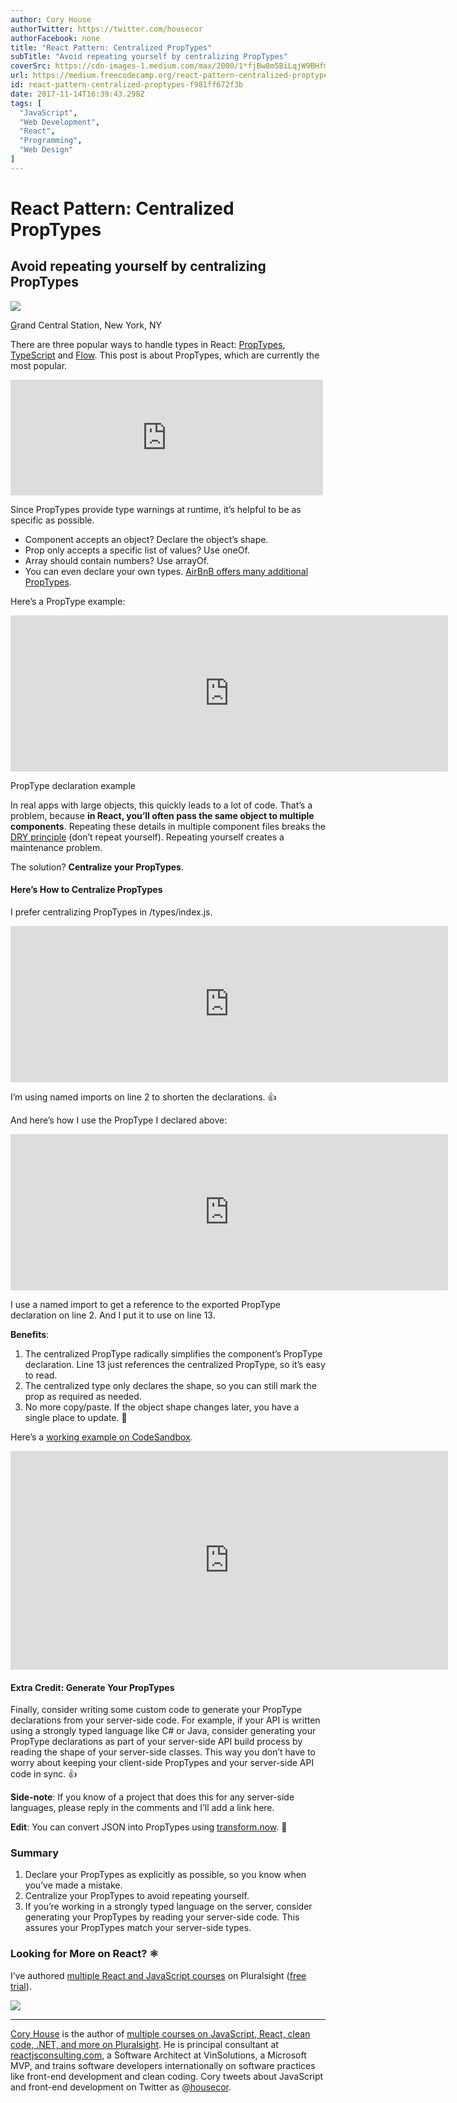 ```yaml
---
author: Cory House
authorTwitter: https://twitter.com/housecor
authorFacebook: none
title: "React Pattern: Centralized PropTypes"
subTitle: "Avoid repeating yourself by centralizing PropTypes"
coverSrc: https://cdn-images-1.medium.com/max/2000/1*fjBw8m5BiLqjW9BHfmySfg.jpeg
url: https://medium.freecodecamp.org/react-pattern-centralized-proptypes-f981ff672f3b
id: react-pattern-centralized-proptypes-f981ff672f3b
date: 2017-11-14T16:39:43.298Z
tags: [
  "JavaScript",
  "Web Development",
  "React",
  "Programming",
  "Web Design"
]
---
```

# React Pattern: Centralized PropTypes

## Avoid repeating yourself by centralizing PropTypes







![](https://cdn-images-1.medium.com/max/2000/1*fjBw8m5BiLqjW9BHfmySfg.jpeg)

[G](https://unsplash.com/photos/Y5VHEKzHeLg)rand Central Station, New York, NY







There are three popular ways to handle types in React: [PropTypes](https://reactjs.org/docs/typechecking-with-proptypes.html), [TypeScript](http://typescriptlang.org) and [Flow](http://flowtype.org/). This post is about PropTypes, which are currently the most popular.





<iframe data-width="500" data-height="185" width="500" height="185" src="https://medium.freecodecamp.org/media/4b8b6f3e6af52c262c3cc65c0ca4d204?postId=f981ff672f3b" data-media-id="4b8b6f3e6af52c262c3cc65c0ca4d204" data-thumbnail="https://i.embed.ly/1/image?url=https%3A%2F%2Fpbs.twimg.com%2Fprofile_images%2F650743198348808192%2FLT6SeOJr_400x400.jpg&amp;key=a19fcc184b9711e1b4764040d3dc5c07" allowfullscreen="" frameborder="0"></iframe>





Since PropTypes provide type warnings at runtime, it’s helpful to be as specific as possible.

*   Component accepts an object? Declare the object’s shape.
*   Prop only accepts a specific list of values? Use oneOf.
*   Array should contain numbers? Use arrayOf.
*   You can even declare your own types. [AirBnB offers many additional PropTypes](https://github.com/airbnb/prop-types).

Here’s a PropType example:





<iframe width="700" height="250" src="https://medium.freecodecamp.org/media/e019278c6f44de68391613cd427f60bf?postId=f981ff672f3b" data-media-id="e019278c6f44de68391613cd427f60bf" data-thumbnail="https://i.embed.ly/1/image?url=https%3A%2F%2Favatars1.githubusercontent.com%2Fu%2F1688997%3Fs%3D400%26v%3D4&amp;key=4fce0568f2ce49e8b54624ef71a8a5bd" allowfullscreen="" frameborder="0"></iframe>



PropType declaration example



In real apps with large objects, this quickly leads to a lot of code. That’s a problem, because **in React, you’ll often pass the same object to multiple components**. Repeating these details in multiple component files breaks the [DRY principle](https://en.wikipedia.org/wiki/Don%27t_repeat_yourself) (don’t repeat yourself). Repeating yourself creates a maintenance problem.

The solution? **Centralize your PropTypes**.

#### Here’s How to Centralize PropTypes

I prefer centralizing PropTypes in /types/index.js.





<iframe width="700" height="250" src="https://medium.freecodecamp.org/media/7f8c95bf8547914ded554ae773b5c67d?postId=f981ff672f3b" data-media-id="7f8c95bf8547914ded554ae773b5c67d" data-thumbnail="https://i.embed.ly/1/image?url=https%3A%2F%2Favatars1.githubusercontent.com%2Fu%2F1688997%3Fs%3D400%26v%3D4&amp;key=a19fcc184b9711e1b4764040d3dc5c07" allowfullscreen="" frameborder="0"></iframe>





I’m using named imports on line 2 to shorten the declarations. 👍

And here’s how I use the PropType I declared above:





<iframe width="700" height="250" src="https://medium.freecodecamp.org/media/d25d344201d77c812adc57179733deae?postId=f981ff672f3b" data-media-id="d25d344201d77c812adc57179733deae" data-thumbnail="https://i.embed.ly/1/image?url=https%3A%2F%2Favatars1.githubusercontent.com%2Fu%2F1688997%3Fs%3D400%26v%3D4&amp;key=4fce0568f2ce49e8b54624ef71a8a5bd" allowfullscreen="" frameborder="0"></iframe>





I use a named import to get a reference to the exported PropType declaration on line 2\. And I put it to use on line 13.

**Benefits**:

1.  The centralized PropType radically simplifies the component’s PropType declaration. Line 13 just references the centralized PropType, so it’s easy to read.
2.  The centralized type only declares the shape, so you can still mark the prop as required as needed.
3.  No more copy/paste. If the object shape changes later, you have a single place to update. 🎉

Here’s a [working example on CodeSandbox](https://codesandbox.io/s/3vw24xnlqm).





<iframe data-width="1000" data-height="500" width="700" height="350" src="https://medium.freecodecamp.org/media/b3048fa80cab9fa3dbbfde4ebdaef4c4?postId=f981ff672f3b" data-media-id="b3048fa80cab9fa3dbbfde4ebdaef4c4" data-thumbnail="https://i.embed.ly/1/image?url=https%3A%2F%2Fcodesandbox.io%2Fstatic%2Fimg%2Fbanner.png&amp;key=a19fcc184b9711e1b4764040d3dc5c07" allowfullscreen="" frameborder="0"></iframe>





#### Extra Credit: Generate Your PropTypes

Finally, consider writing some custom code to generate your PropType declarations from your server-side code. For example, if your API is written using a strongly typed language like C# or Java, consider generating your PropType declarations as part of your server-side API build process by reading the shape of your server-side classes. This way you don’t have to worry about keeping your client-side PropTypes and your server-side API code in sync. 👍

**Side-note**: If you know of a project that does this for any server-side languages, please reply in the comments and I’ll add a link here.

**Edit**: You can convert JSON into PropTypes using [transform.now](https://transform.now.sh/). 🎉

### Summary

1.  Declare your PropTypes as explicitly as possible, so you know when you’ve made a mistake.
2.  Centralize your PropTypes to avoid repeating yourself.
3.  If you’re working in a strongly typed language on the server, consider generating your PropTypes by reading your server-side code. This assures your PropTypes match your server-side types.

### Looking for More on React? ⚛️

I’ve authored [multiple React and JavaScript courses](http://bit.ly/psauthorpageimmutablepost) on Pluralsight ([free trial](http://bit.ly/pstrialimmutablepost)).



[![](https://cdn-images-1.medium.com/max/1600/1*BkPc3o2d2bz0YEO7z5C2JQ.png)](https://www.pluralsight.com/authors/cory-house)













* * *







[Cory House](https://twitter.com/housecor) is the author of [multiple courses on JavaScript, React, clean code, .NET, and more on Pluralsight](http://pluralsight.com/author/cory-house). He is principal consultant at [reactjsconsulting.com](http://www.reactjsconsulting.com), a Software Architect at VinSolutions, a Microsoft MVP, and trains software developers internationally on software practices like front-end development and clean coding. Cory tweets about JavaScript and front-end development on Twitter as [@housecor](http://www.twitter.com/housecor).








